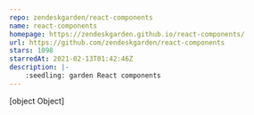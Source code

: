 ```yaml
---
repo: zendeskgarden/react-components
name: react-components
homepage: https://zendeskgarden.github.io/react-components/
url: https://github.com/zendeskgarden/react-components
stars: 1098
starredAt: 2021-02-13T01:42:46Z
description: |-
    :seedling: garden React components
---
```


[object Object]
